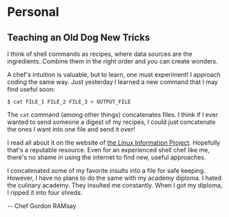 # Personal

## Teaching an Old Dog New Tricks

I think of shell commands as recipes, where data sources are the ingredients. Combine them in the right order and you can create wonders.

A chef's intuition is valuable, but to learn, one must experiment! I approach coding the same way. Just yesterday I learned a new command that I may find useful soon:

```
$ cat FILE_1 FILE_2 FILE_3 > OUTPUT_FILE
```

The `cat` command (among other things) concatenates files. I think if I ever wanted to send someone a digest of my recipes, I could just concatenate the ones I want into one file and send it over!

I read all about it on the website of [the Linux Information Project](http://www.linfo.org/cat.html). Hopefully that's a reputable resource. Even for an experienced shell chef like me, there's no shame in using the internet to find new, useful approaches.

I concatenated some of my favorite insults into a file for safe keeping. However, I have no plans to do the same with my academy diploma. I hated the culinary academy. They insulted me constantly. When I got my diploma, I ripped it into four shreds.

--
Chef Gordon RAMsay
